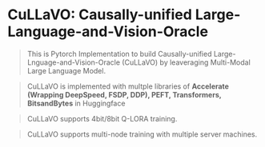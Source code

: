 # CuLLaVO: Causally-unified Large-Language-and-Vision-Oracle

> This is Pytorch Implementation to build Causally-unified Large-Lnguage-and-Vision-Oracle (CuLLaVO) by leaveraging Multi-Modal Large Language Model.

> CuLLaVO is implemented with multple libraries of **Accelerate (Wrapping DeepSpeed, FSDP, DDP), PEFT, Transformers, BitsandBytes** in Huggingface

> CuLLaVO supports 4bit/8bit Q-LORA training.

> CuLLaVO supports multi-node training with multiple server machines.